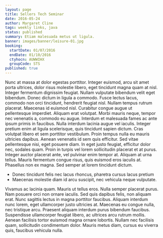 ```yaml
---
layout: page
title: Sellers Tech Seminar
date: 2016-05-24
author: Margaret Cline
tags: weekly links, java
status: published
summary: Etiam malesuada metus ut ligula.
banner: images/banner/leisure-01.jpg
booking:
  startDate: 01/07/2016
  endDate: 01/10/2016
  ctyhocn: AUWWIHX
  groupCode: STS
published: true
---
```

Nunc at massa at dolor egestas porttitor. Integer euismod, arcu sit amet porta ultrices, dolor risus molestie libero, eget tincidunt magna quam at nisl. Integer fermentum dignissim feugiat. Nullam vulputate bibendum velit eget bibendum. Donec dictum in ligula a commodo. Fusce lectus lacus, commodo non orci tincidunt, hendrerit feugiat nisl. Nullam tempus rutrum placerat. Maecenas id euismod nisl. Curabitur congue augue ut pellentesque imperdiet. Aliquam erat volutpat.
Morbi mauris neque, tempor nec venenatis a, commodo eu augue. Interdum et malesuada fames ac ante ipsum primis in faucibus. Nulla interdum lacinia augue vel iaculis. Integer pretium enim at ligula scelerisque, quis tincidunt sapien dictum. Cras volutpat libero et sem porttitor vestibulum. Proin tempus nulla eu mauris ultricies dapibus. Aenean venenatis id sem quis efficitur. Sed vitae pellentesque nisi, eget posuere diam. In eget justo feugiat, efficitur dolor nec, sodales quam. Proin in turpis vel lorem sollicitudin placerat et at purus. Integer auctor placerat ante, vel pulvinar enim tempor at. Aliquam at urna tellus. Mauris fermentum congue risus, quis euismod eros iaculis at. Phasellus non ex magna. Sed semper at lorem tincidunt dictum.

* Donec tincidunt felis nec lacus rhoncus, pharetra cursus lacus pretium
* Maecenas molestie diam id arcu suscipit, nec vehicula neque vulputate.

Vivamus ac lacinia quam. Mauris ut tellus eros. Nulla semper placerat purus. Nam posuere orci non ornare iaculis. Sed quis dapibus felis, non aliquam erat. Nunc sagittis lectus in magna porttitor faucibus. Aliquam interdum nunc lorem, eget ullamcorper justo ultricies at. Maecenas eu congue nulla, nec tristique arcu. Praesent aliquam interdum purus bibendum faucibus. Suspendisse ullamcorper feugiat libero, ac ultrices arcu rutrum mollis. Aenean facilisis tortor euismod magna ornare lobortis. Nullam nec facilisis quam, sollicitudin condimentum dolor. Mauris metus diam, cursus eu viverra quis, faucibus vehicula nulla.
